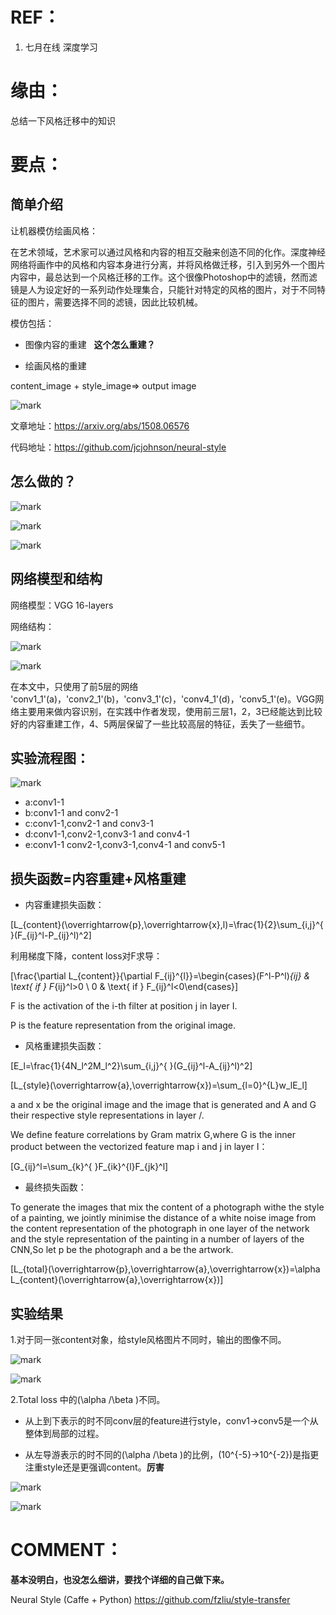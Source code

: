 
# REF：

1. 七月在线 深度学习




# 缘由：


总结一下风格迁移中的知识


# 要点：




## 简单介绍


让机器模仿绘画风格：

在艺术领域，艺术家可以通过风格和内容的相互交融来创造不同的化作。深度神经网络将画作中的风格和内容本身进行分离，并将风格做迁移，引入到另外一个图片内容中，最总达到一个风格迁移的工作。这个很像Photoshop中的滤镜，然而滤镜是人为设定好的一系列动作处理集合，只能针对特定的风格的图片，对于不同特征的图片，需要选择不同的滤镜，因此比较机械。

模仿包括：




  * 图像内容的重建   **这个怎么重建？**


  * 绘画风格的重建


content_image + style_image=> output image


![mark](http://pacdb2bfr.bkt.clouddn.com/blog/image/180727/GHg4ILl86F.png?imageslim)

文章地址：https://arxiv.org/abs/1508.06576

代码地址：https://github.com/jcjohnson/neural-style


## 怎么做的？




![mark](http://pacdb2bfr.bkt.clouddn.com/blog/image/180727/3I0E5Eak1f.png?imageslim)



![mark](http://pacdb2bfr.bkt.clouddn.com/blog/image/180727/aAjG9Gl1cF.png?imageslim)



![mark](http://pacdb2bfr.bkt.clouddn.com/blog/image/180727/eCg5BGEBga.png?imageslim)




## 网络模型和结构


网络模型：VGG 16-layers

网络结构：

![mark](http://pacdb2bfr.bkt.clouddn.com/blog/image/180727/Jj6jgJb6bI.png?imageslim)

![mark](http://pacdb2bfr.bkt.clouddn.com/blog/image/180727/1iJ0al7meJ.png?imageslim)


在本文中，只使用了前5层的网络 'conv1_1'(a)，'conv2_1'(b)，'conv3_1'(c)，'conv4_1'(d)，'conv5_1'(e)。VGG网络主要用来做内容识别，在实践中作者发现，使用前三层1，2，3已经能达到比较好的内容重建工作，4、5两层保留了一些比较高层的特征，丢失了一些细节。




## 实验流程图：




![mark](http://pacdb2bfr.bkt.clouddn.com/blog/image/180727/90c4G755aF.png?imageslim)



* a:conv1-1
* b:conv1-1 and conv2-1
* c:conv1-1,conv2-1 and conv3-1
* d:conv1-1,conv2-1,conv3-1 and conv4-1
* e:conv1-1 conv2-1,conv3-1,conv4-1 and conv5-1




## 损失函数=内容重建+风格重建


* 内容重建损失函数：


\[L_{content}(\overrightarrow{p},\overrightarrow{x},l)=\frac{1}{2}\sum_{i,j}^{ }(F_{ij}^l-P_{ij}^l)^2\]


利用梯度下降，content loss对F求导：


\[\frac{\partial L_{content}}{\partial F_{ij}^{l}}=\begin{cases}(F^l-P^l)_{ij} & \text{ if } F_{ij}^l>0 \\ 0 & \text{ if } F_{ij}^l<0\end{cases}\]

F is the activation of the i-th filter at position j in layer I.

P is the feature representation from the original image.




  * 风格重建损失函数：


\[E_l=\frac{1}{4N_l^2M_l^2}\sum_{i,j}^{ }(G_{ij}^l-A_{ij}^l)^2\]

\[L_{style}(\overrightarrow{a},\overrightarrow{x})=\sum_{l=0}^{L}w_lE_l\]

a and x be the original image and the image that is generated and A and G their respective style representations in layer /.

We define feature correlations by Gram matrix G,where G is the inner product between the vectorized feature map i and j in layer I：

\[G_{ij}^l=\sum_{k}^{ }F_{ik}^{l}F_{jk}^l\]


  * 最终损失函数：


To generate the images that mix the content of a photograph withe the style of a painting, we jointly minimise the distance of a white noise image from the content representation of the photograph in one layer of the network and the style representation of the painting in a number of layers of the CNN,So let p be the photograph and a be the artwork.

\[L_{total}(\overrightarrow{p},\overrightarrow{a},\overrightarrow{x})=\alpha L_{content}(\overrightarrow{a},\overrightarrow{x})\]


## 实验结果


1.对于同一张content对象，给style风格图片不同时，输出的图像不同。


![mark](http://pacdb2bfr.bkt.clouddn.com/blog/image/180727/IhbD3lGifb.png?imageslim)

![mark](http://pacdb2bfr.bkt.clouddn.com/blog/image/180727/CaGgE9ab35.png?imageslim)

2.Total loss 中的\(\alpha /\beta \)不同。

* 从上到下表示的时不同conv层的feature进行style，conv1->conv5是一个从整体到局部的过程。

* 从左导游表示的时不同的\(\alpha /\beta \)的比例，\(10^{-5}->10^{-2}\)是指更注重style还是更强调content。**厉害**




![mark](http://pacdb2bfr.bkt.clouddn.com/blog/image/180727/mkDiab7gba.png?imageslim)

![mark](http://pacdb2bfr.bkt.clouddn.com/blog/image/180727/fL40DD470K.png?imageslim)






# COMMENT：




**基本没明白，也没怎么细讲，要找个详细的自己做下来。**

Neural Style
(Caffe + Python) https://github.com/fzliu/style-transfer
